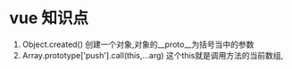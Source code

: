 
# vue 知识点
1. Object.created() 创建一个对象,对象的__proto__为括号当中的参数
2. Array.prototype['push'].call(this,...arg)  这个this就是调用方法的当前数组,